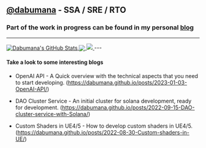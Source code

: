 ## [@dabumana](https://not-a.xyz) - SSA / SRE / RTO
### Part of the work in progress can be found in my personal [blog](https://not-a.xyz/)

---
<a href="https://dabumana.github.io">
  <img align="center" src="https://github-readme-stats-sigma-five.vercel.app/api?username=dabumana&show_icons=true&line_height=33&count_private=true&theme=dark" alt="Dabumana's GitHub Stats" />
</a>

<a href="https://dabumana.github.io">
  <img align="center" src="https://github-readme-stats-sigma-five.vercel.app/api/top-langs/?username=dabumana&&hide=cmake&langs_count=4&line_height=35&theme=dark" />
</a>

<a href="https://dabumana.github.io">
  <img src="https://github-readme-streak-stats.herokuapp.com/?user=dabumana&theme=dark" />
</a>
---


#### Take a look to some interesting blogs

* OpenAI API - A Quick overview with the technical aspects that you need to start developing. (https://dabumana.github.io/posts/2023-01-03-OpenAI-API/)

* DAO Cluster Service - An initial cluster for solana development, ready for development. (https://dabumana.github.io/posts/2022-09-15-DAO-cluster-service-with-Solana/)

* Custom Shaders in UE4/5 - How to develop custom shaders in UE4/5. (https://dabumana.github.io/posts/2022-08-30-Custom-shaders-in-UE/)
